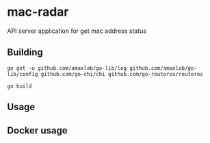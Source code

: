 # mac-radar
API server application for get mac address status

## Building
```
go get -u github.com/amaxlab/go-lib/log github.com/amaxlab/go-lib/config github.com/go-chi/chi github.com/go-routeros/routeros

go build
```
## Usage

## Docker usage
